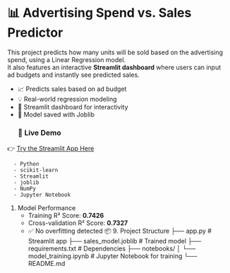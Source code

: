 # 📊 Advertising Spend vs. Sales Predictor
This project predicts how many units will be sold based on the advertising spend, using a Linear Regression model.  
It also features an interactive **Streamlit dashboard** where users can input ad budgets and instantly see predicted sales.
- 📈 Predicts sales based on ad budget
- 💡 Real-world regression modeling
- 🎯 Streamlit dashboard for interactivity
- 💾 Model saved with Joblib
  ### 🔗 Live Demo
👉 [Try the Streamlit App Here](advertising-spend-and-it-shows-predicted-sales.streamlit.app)

      - Python
      - scikit-learn
      - Streamlit
      - joblib
      - NumPy
      - Jupyter Notebook
1. Model Performance
    - Training R² Score: **0.7426**
    - Cross-validation R² Score: **0.7327**
    - ✅ No overfitting detected
  📦 9. Project Structure
      ├── app.py                   # Streamlit app
      ├── sales_model.joblib       # Trained model
      ├── requirements.txt         # Dependencies
      ├── notebooks/
      │   └── model_training.ipynb # Jupyter Notebook for training
      └── README.md
